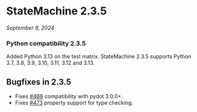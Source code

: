 # StateMachine 2.3.5

*September 9, 2024*

### Python compatibility 2.3.5

Added Python 3.13 on the test matrix. StateMachine 2.3.5 supports Python 3.7, 3.8, 3.9, 3.10, 3.11, 3.12 and 3.13.

## Bugfixes in 2.3.5

- Fixes [#469](https://github.com/fgmacedo/python-statemachine/issues/469) compatibility with pydot 3.0.0+.
- Fixes [#473](https://github.com/fgmacedo/python-statemachine/issues/473) property support for type checking.
